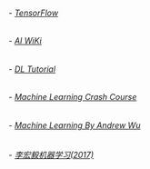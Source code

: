 ###### -  [TensorFlow](https://github.com/jasonhavenD/DJH-DL/tree/master/tensorflow)

###### -  [AI WiKi](https://github.com/jasonhavenD/DJH-DL/blob/master/AI-Wiki.md)

###### -  [DL Tutorial](http://www.deeplearning.net/tutorial/)

###### -  [Machine Learning Crash Course](https://developers.google.com/machine-learning/crash-course)

###### - [Machine Learning By Andrew Wu](https://github.com/jasonhavenD/DJH-DL/blob/master/ml.md)

###### - [李宏毅机器学习(2017)](https://github.com/jasonhavenD/DJH-DL/blob/master/%E6%9D%8E%E5%AE%8F%E6%AF%852017ML.md)





